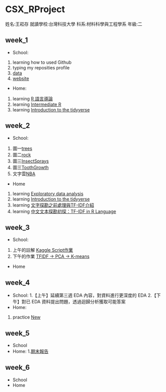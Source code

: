 # CSX_RProject
姓名:王崧存 就讀學校:台灣科技大學  科系:材料科學與工程學系  年級:二
## week_1
 * School:  
 1. learning how to used Github  
 2. typing my reposities profile
 3. [data](https://github.com/B10604106/B10604106/tree/master/week1)
 4. [website](https://b10604106.github.io/B10604106/week1/123.html)
 * Home:
 1. learning [R 語言導論](https://www.datacamp.com/community/open-courses/r-%E8%AA%9E%E8%A8%80%E5%B0%8E%E8%AB%96)   
 2. learning [Intermediate R](https://www.datacamp.com/courses/intermediate-r)
 3. learning [Introduction to the tidyverse](https://www.datacamp.com/courses/introduction-to-the-tidyverse)
## week_2
 * School:
 1. 圖一[trees](https://b10604106.github.io/B10604106/week2/trees/trees.html)
 2. 圖二[rock](https://b10604106.github.io/B10604106/week2/rock/rock1.html)
 3. 圖三[InsectSprays](https://b10604106.github.io/B10604106/week2/InsectSprays/InsectSprays.html)
 4. 圖三[ToothGrowth](https://b10604106.github.io/B10604106/week2/ToothGrowth/ToothGrowth.html)
 5. 文字雲[NBA](https://b10604106.github.io/B10604106/week2/cloud/cloud1.html)
 * Home
 1. learning [Exploratory data analysis](https://www.datacamp.com/courses/exploratory-data-analysis)
 2. learning [Introduction to the tidyverse](https://www.datacamp.com/courses/introduction-to-the-tidyverse)
 3. learning [文字探勘之前處理與TF-IDF介紹](http://www.cc.ntu.edu.tw/chinese/epaper/0031/20141220_3103.html)
 4. learning [中文文本探勘初探：TF-IDF in R Language](http://mropengate.blogspot.com/2016/04/tf-idf-in-r-language.html)
## week_3
 * School:
 1. 上午的註解 [Kaggle Script作業](https://b10604106.github.io/B10604106/week3/script.html)
 2. 下午的作業 [TFIDF -> PCA -> K-means](https://b10604106.github.io/B10604106/week3/hw3_1_.html)
 * Home
## week_4
 * School:
 1.【上午】延續第三週 EDA 內容，對資料進行更深度的 EDA
 2.【下午】對已 EDA 資料提出問題，透過迴歸分析獲取可能答案
 * Home:
 1. practice [New](https://b10604106.github.io/B10604106/week4/NEW.html)
## week_5
 * School
 * Home:
 1.[期末報告](https://cmtest.shinyapps.io/week5/)
## week_6
 * School
 * Home

